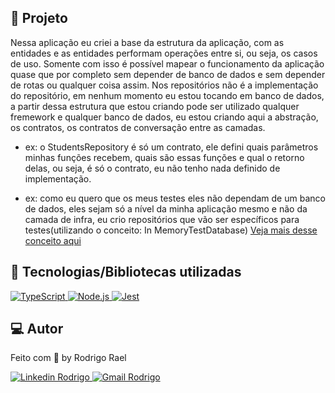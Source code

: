 ## :page_with_curl: Projeto

Nessa aplicação eu criei a base da estrutura da aplicação, com as entidades e as
entidades performam operações entre si, ou seja, os casos de uso. Somente com isso
é possível mapear o funcionamento da aplicação quase que por completo sem depender
de banco de dados e sem depender de rotas ou qualquer coisa assim. Nos repositórios não é a implementação do repositório, em nenhum momento eu estou tocando em banco de dados, a partir dessa estrutura que estou criando pode ser utilizado qualquer fremework e qualquer banco de dados, eu estou criando aqui a abstração, os contratos, os contratos de conversação entre as camadas.

  - ex: o StudentsRepository é só um contrato, ele defini quais parâmetros minhas funções recebem, quais são essas funções e qual o retorno delas, ou seja, é só
  o contrato, eu não tenho nada definido de implementação.
  
  - ex: como eu quero que os meus testes eles não dependam de um banco de dados, eles sejam só a nível da minha aplicação mesmo e não da camada de infra, eu crio repositórios que vão ser específicos para testes(utilizando o conceito: In MemoryTestDatabase)
  [Veja mais desse conceito aqui](https://martinfowler.com/bliki/InMemoryTestDatabase.html#:~:text=An%20in%2Dmemory%20database%20is,destroyed%20when%20the%20process%20finishes.)
  

## 🚀 Tecnologias/Bibliotecas utilizadas

<a href="https://www.typescriptlang.org/" target="_blank"> <img src="https://img.shields.io/badge/-TypeScript-3178C6?style=flat-square&logo=TypeScript&logoColor=white" alt="TypeScript"> </a>
<a href="https://nodejs.org/en/" target="_blank"> <img src="https://img.shields.io/badge/-Node.js-32CD32?style=flat-square&logo=Node.js&logoColor=white" alt="Node.js"> </a>
<a href="https://jestjs.io/pt-BR/" target="_blank"> <img src="https://img.shields.io/badge/-Jest-FF7800?style=flat-square&logo=jest&logoColor=white" alt="Jest"> </a>

## 💻 Autor

Feito com 💜 by Rodrigo Rael

<a href="https://www.linkedin.com/in/rodrigo-rael-a7a4b51a9/" target="_blank"> <img src="https://img.shields.io/badge/-RodrigoRael-blue?style=flat-square&logo=Linkedin&logoColor=white&link=https" alt="Linkedin Rodrigo"> </a>
<a href="https://img.shields.io/badge/-rodrigorael53@gmail.com-c14438?style=flat-square&logo=Gmail&logoColor=white&link=mailto:rodrigorael53@gmail.com" target="_blank"> <img src="https://img.shields.io/badge/-rodrigorael53@gmail.com-c14438?style=flat-square&logo=Gmail&logoColor=white&link=mailto:rodrigorael53@gmail.com" alt="Gmail Rodrigo"> </a>


